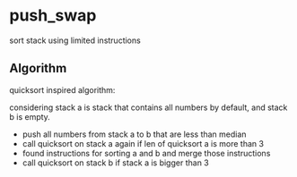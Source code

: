 # push_swap
sort stack using limited instructions

## Algorithm

quicksort inspired algorithm:

considering stack a is stack that contains all numbers by default, and stack b is empty.

- push all numbers from stack a to b that are less than median
- call quicksort on stack a again if len of quicksort a is more than 3
- found instructions for sorting a and b and merge those instructions
- call quicksort on stack b if stack a is bigger than 3
